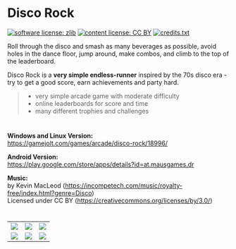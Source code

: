 # Disco Rock

[![software license: zlib](material/readme/badge_license_software.svg)](LICENSE.txt)
[![content license: CC BY](material/readme/badge_license_content.svg)](https://creativecommons.org/licenses/by/4.0/)
[![credits.txt](material/readme/badge_credits.svg)](executable/data/credits.txt)

Roll through the disco and smash as many beverages as possible, avoid holes in the dance floor, jump around, make combos, and climb to the top of the leaderboard.

Disco Rock is a **very simple endless-runner** inspired by the 70s disco era - try to get a good score, earn achievements and party hard.

> - very simple arcade game with moderate difficulty
> - online leaderboards for score and time
> - many different trophies and challenges

#

**Windows and Linux Version:**  
<https://gamejolt.com/games/arcade/disco-rock/18996/>

**Android Version:**  
<https://play.google.com/store/apps/details?id=at.mausgames.dr>

**Music:**  
by Kevin MacLeod (<https://incompetech.com/music/royalty-free/index.html?genre=Disco>)  
Licensed under CC BY (<https://creativecommons.org/licenses/by/3.0/>)

#

<table>
    <tr>
        <td><a href="https://www.youtube.com/watch?v=mwvx5O8c-mQ"><img src="material/readme/image_youtube.jpg" /></a></td>
        <td><a href="material/screenshots/dr_screen_new_006.jpg?raw=true"><img src="material/screenshots/dr_screen_new_006t.jpg" /></a></td>
        <td><a href="material/screenshots/dr_screen_new_007.jpg?raw=true"><img src="material/screenshots/dr_screen_new_007t.jpg" /></a></td>
    </tr>
    <tr>
        <td><a href="material/screenshots/dr_screen_new_008.jpg?raw=true"><img src="material/screenshots/dr_screen_new_008t.jpg" /></a></td>
        <td><a href="material/screenshots/dr_screen_new_009.jpg?raw=true"><img src="material/screenshots/dr_screen_new_009t.jpg" /></a></td>
        <td><a href="material/screenshots/dr_screen_new_010.jpg?raw=true"><img src="material/screenshots/dr_screen_new_010t.jpg" /></a></td>
    </tr>
</table>